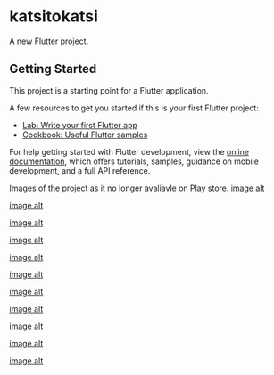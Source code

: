 # katsitokatsi

A new Flutter project.

## Getting Started

This project is a starting point for a Flutter application.

A few resources to get you started if this is your first Flutter project:

- [Lab: Write your first Flutter app](https://docs.flutter.dev/get-started/codelab)
- [Cookbook: Useful Flutter samples](https://docs.flutter.dev/cookbook)

For help getting started with Flutter development, view the
[online documentation](https://docs.flutter.dev/), which offers tutorials,
samples, guidance on mobile development, and a full API reference.


Images of the project as it no longer avaliavle on Play store.
[image alt](https://github.com/mnelic/Uber-Clone_App-150go/commit/03f0029cfbf87a17091e9c9d2c551b51be5371e5)

[image alt](https://github.com/mnelic/Uber-Clone_App-150go/blob/f5c0f922028a24b3e580563832c01ee5d0f5fc12/eight.jpeg)

[image alt](https://github.com/mnelic/Uber-Clone_App-150go/blob/f5c0f922028a24b3e580563832c01ee5d0f5fc12/eleven.jpeg)

[image alt](https://github.com/mnelic/Uber-Clone_App-150go/blob/f5c0f922028a24b3e580563832c01ee5d0f5fc12/five.jpeg)

[image alt](https://github.com/mnelic/Uber-Clone_App-150go/blob/f5c0f922028a24b3e580563832c01ee5d0f5fc12/four.jpeg)

[image alt](https://github.com/mnelic/Uber-Clone_App-150go/blob/f5c0f922028a24b3e580563832c01ee5d0f5fc12/nine.jpeg)

[image alt](https://github.com/mnelic/Uber-Clone_App-150go/blob/f5c0f922028a24b3e580563832c01ee5d0f5fc12/one.jpeg)

[image alt]()

[image alt]()

[image alt]()

[image alt]()

